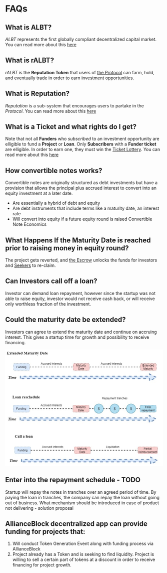 
# FAQs

## What is ALBT?
*ALBT* represents the first globally compliant decentralized capital market. You can read more about this [here](https://blog.allianceblock.io/the-allianceblock-albt-token-economy-explained-3b88d4637245)

## What is rALBT?
*rALBT* is the **Reputation Token** that users of [the Protocol](Glossary.md) can farm, hold, and eventually trade in order to earn investment opportunities.

## What is Reputation?
*Reputation* is a sub-system that encourages users to partake in the *Protocol*. You can read more about this [here](RALBT.md)

## What is a Ticket and what rights do I get?
Note that not all **Funders** who *subscribed* to an investment opportunity are elligible to fund a **Project** or **Loan**. Only **Subscribers** with a **Funder ticket** are elligible. In order to earn one, they must win the [Ticket Lottery](Glossary.md). You can read more about this [here](Financing.md)


## How convertible notes works?
Convertible notes are originally structured as debt investments but have a provision that allows the principal plus accrued interest to convert into an equity investment at a later date.
* Are essentially a hybrid of debt and equity
* Are debt instruments that include terms like a maturity date, an interest rate
* Will convert into equity if a future equity round is raised
Convertible Note Economics


## What Happens If the Maturity Date is reached prior to raising money in equity round?
The project gets reverted, and [the Escrow](Escrow.md) unlocks the funds for investors and [Seekers](Glossary.md) to re-claim.

## Can Investors call off a loan?
Investor can demand loan repayment, however since the startup was not able to raise equity, investor would not receive cash back, or will receive only worthless fraction of the investment.

## Could the maturity date be extended?
Investors can agree to extend the maturity date and continue on accruing interest. This gives a startup time for growth and possibility to receive financing.

![Maturity](img/extended.jpg)

## Enter into the repayment schedule  - TODO
Startup will repay the notes in tranches over an agreed period of time. By paying the loan in tranches, the company can repay the loan without going out of business.
What mechanism should be introduced in case of product not delivering - solution proposal

## AllianceBlock decentralized app can provide funding for projects that:
1. Will conduct Token Generation Event along with funding process via AllianceBlock
2. Project already has a Token and is seeking to find liquidity. Project is willing to sell a certain part of tokens at a discount in order to receive financing for project growth.

